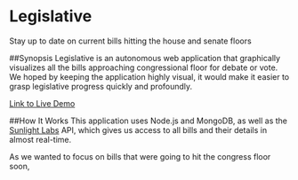 # Legislative
Stay up to date on current bills hitting the house and senate floors

##Synopsis
Legislative is an autonomous web application that graphically visualizes all the bills approaching congressional floor for debate or vote. We hoped by keeping the application highly visual, it would make it easier to grasp legislative progress quickly and profoundly.

[Link to Live Demo](http://legislative-c.herokuapp.com/)


##How It Works
This application uses Node.js and MongoDB, as well as the [Sunlight Labs](https://sunlightlabs.github.io/congress/) API, which gives us access to all bills and their details in almost real-time.

As we wanted to focus on bills that were going to hit the congress floor soon,


